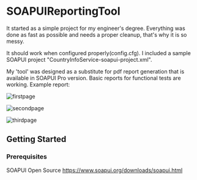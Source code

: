 # SOAPUIReportingTool

It started as a simple project for my engineer's degree. Everything was done as fast as possible and needs a proper cleanup, that's why it is so messy.

It should work when configured properly(config.cfg). 
I included a sample SOAPUI project "CountryInfoService-soapui-project.xml".


My 'tool' was designed as a substitute for pdf report generation that is available in SOAPUI Pro version.
Basic reports for functional tests are working.
Example report:

![firstpage](https://i.imgur.com/jksqk1X.png)

![secondpage](https://i.imgur.com/gWFM4Wi.png)

![thirdpage](https://i.imgur.com/embilTZ.png)

## Getting Started



### Prerequisites

SOAPUI Open Source 
https://www.soapui.org/downloads/soapui.html
